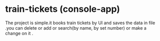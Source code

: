 # train-tickets (console-app)
The project is simple.it books train tickets by UI and saves the data in file .you can delete or add or search(by name, by set number) or make a change on it .
